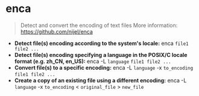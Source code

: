 # enca
> Detect and convert the encoding of text files
> More information: <https://github.com/nijel/enca>
- **Detect file(s) encoding according to the system's locale:**
enca `file1 file2 ...`
- **Detect file(s) encoding specifying a language in the POSIX/C locale format (e.g. zh_CN, en_US):**
enca -L `language` `file1 file2 ...`
- **Convert file(s) to a specific encoding:**
enca -L `language` -x `to_encoding` `file1 file2 ...`
- **Create a copy of an existing file using a different encoding:**
enca -L `language` -x `to_encoding` < `original_file` > `new_file`
